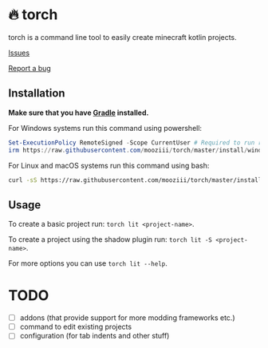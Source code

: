 # 🔥 torch

torch is a command line tool to easily create minecraft kotlin projects.

[Issues](https://github.com/mooziii/torch/issues)

[Report a bug](https://github.com/mooziii/torch/issues/new)

## Installation

**Make sure that you have [Gradle](https://gradle.org/) installed.**


For Windows systems run this command using powershell:

```powershell
Set-ExecutionPolicy RemoteSigned -Scope CurrentUser # Required to run remote scripts
irm https://raw.githubusercontent.com/mooziii/torch/master/install/windows.ps1 | iex
```

For Linux and macOS systems run this command using bash:

```bash
curl -sS https://raw.githubusercontent.com/mooziii/torch/master/install/unix.sh | bash
```

## Usage

To create a basic project run: `torch lit <project-name>`.

To create a project using the shadow plugin run: `torch lit -S <project-name>`.

For more options you can use `torch lit --help`.

# TODO

- [ ] addons (that provide support for more modding frameworks etc.)
- [ ] command to edit existing projects
- [ ] configuration (for tab indents and other stuff)